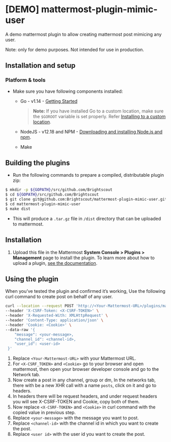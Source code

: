 # [DEMO] mattermost-plugin-mimic-user

A demo mattermost plugin to allow creating mattermost post mimicing any user.

Note: only for demo purposes. Not intended for use in production.

## Installation and setup

### Platform & tools

- Make sure you have following components installed:

  - Go - v1.14 - [Getting Started](https://golang.org/doc/install)
    > **Note:** If you have installed Go to a custom location, make sure the `$GOROOT` variable is set properly. Refer [Installing to a custom location](https://golang.org/doc/install#install).

  - NodeJS - v12.18 and NPM - [Downloading and installing Node.js and npm](https://docs.npmjs.com/getting-started/installing-node).

  - Make

## Building the plugins

- Run the following commands to prepare a compiled, distributable plugin zip:

```bash
$ mkdir -p ${GOPATH}/src/github.com/Brightscout
$ cd ${GOPATH}/src/github.com/Brightscout
$ git clone git@github.com:Brightscout/mattermost-plugin-mimic-user.git
$ cd mattermost-plugin-mimic-user
$ make dist
```

- This will produce a `.tar.gz` file in `/dist` directory that can be uploaded to mattermost.

## Installation

1. Upload this file in the Mattermost **System Console > Plugins > Management** page to install the plugin. To learn more about how to upload a plugin, [see the documentation](https://docs.mattermost.com/administration/plugins.html#plugin-uploads).

## Using the plugin

When you’ve tested the plugin and confirmed it’s working, Use the following curl command to create post on behalf of any user.

```bash
curl --location --request POST 'http://<Your-Mattermost-URL>/plugins/mattermost-plugin-mimic-user/api/v1/create-post' \
--header 'X-CSRF-Token: <X-CSRF-TOKEN>' \
--header 'X-Requested-With: XMLHttpRequest' \
--header 'Content-Type: application/json' \
--header 'Cookie: <Cookie>' \
--data-raw '{
    "message": <your-message>,
    "channel_id": <channel-id>,
    "user_id": <user-id>
 }'
```

1. Replace `<Your-Mattermost-URL>` with your Mattermost URL.
2. For `<X-CSRF_TOKEN>` and `<Cookie>` go to your browser and open mattermost, then open your browser developer console and go to the Network tab.
3. Now create a post in any channel, group or dm, In the networks tab, there with be a new XHR call with a name `posts`, click on it and go to headers.
4. In headers there will be request headers, and under request headers you will see X-CSRF-TOKEN and Cookie, copy both of them.
4. Now replace `<X-CSRF-TOKEN>` and `<Cookie>` in curl command with the copied value in previous step.
5. Replace `<your-message>` with the message you want to post.
6. Replace `<channel-id>` with the channel id in which you want to create the post.
7. Replace `<user id>` with the user id you want to create the post. 
